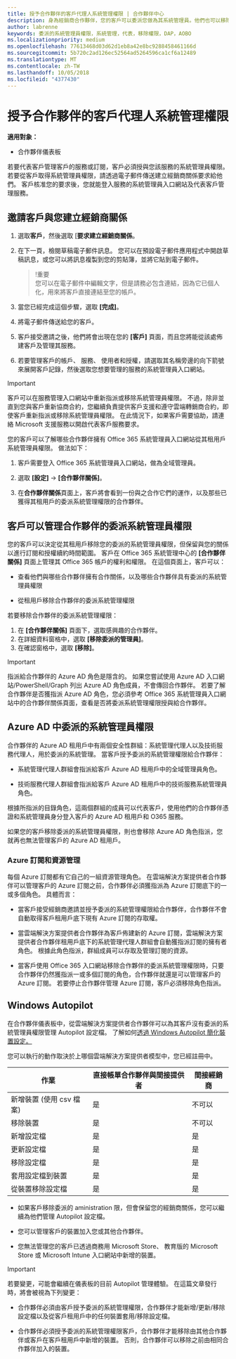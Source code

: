 ```yaml
---
title: 授予合作夥伴的客戶代理人系統管理權限 | 合作夥伴中心
description: 身為經銷商合作夥伴，您的客戶可以委派您做為其系統管理員。他們也可以移除權限。
author: labrenne
keywords: 委派的系統管理員權限，系統管理，代表，移除權限，DAP，AOBO
ms.localizationpriority: medium
ms.openlocfilehash: 77613468d03d62d1eb8a42e8bc9288458461166d
ms.sourcegitcommit: 5b720c2ad126ec52564ad5264596ca1cf6a12489
ms.translationtype: MT
ms.contentlocale: zh-TW
ms.lasthandoff: 10/05/2018
ms.locfileid: "4377430"
---
```

# <a name="customers-delegate-administration-privileges-to-partners"></a>授予合作夥伴的客戶代理人系統管理權限

**適用對象：**

-  合作夥伴儀表板

若要代表客戶管理客戶的服務或訂閱，客戶必須授與您該服務的系統管理員權限。 若要從客戶取得系統管理員權限，請透過電子郵件傳送建立經銷商關係要求給他們。 客戶核准您的要求後，您就能登入服務的系統管理員入口網站及代表客戶管理服務。 

## <a name="invite-a-customer-to-establish-a-reseller-relationship-with-you"></a>邀請客戶與您建立經銷商關係

1.  選取**客戶**，然後選取 [**要求建立經銷商關係**。

2.  在下一頁，檢閱草稿電子郵件訊息。 您可以在預設電子郵件應用程式中開啟草稿訊息，或您可以將訊息複製到您的剪貼簿，並將它貼到電子郵件。 

    >!重要<br>
    >您可以在電子郵件中編輯文字，但是請務必包含連結，因為它已個人化，用來將客戶直接連結至您的帳戶。 
    
3.  當您已經完成這個步驟，選取 **\[完成\]**。

4.  將電子郵件傳送給您的客戶。

5.  客戶接受邀請之後，他們將會出現在您的 **\[客戶\]** 頁面，而且您將能從該處佈建客戶及管理其服務。

6.  若要管理客戶的帳戶、 服務、 使用者和授權，請選取其名稱旁邊的向下箭號來展開客戶記錄，然後選取您想要管理的服務的系統管理員入口網站。


> [!IMPORTANT]  
> 客戶可以在服務管理入口網站中重新指派或移除系統管理員權限。 不過，除非並直到您與客戶重新協商合約，您繼續負責提供客戶支援和遵守雲端轉銷商合約，即使客戶重新指派或移除系統管理員權限。 在此情況下，如果客戶需要協助，請連絡 Microsoft 支援服務以開啟代表客戶服務要求。

您的客戶可以了解哪些合作夥伴擁有 Office 365 系統管理員入口網站從其租用戶系統管理員權限。 做法如下：

1. 客戶需要登入 Office 365 系統管理員入口網站，做為全域管理員。

2. 選取 **\[設定\]** → **\[合作夥伴關係\]**。

3. 在**合作夥伴關係**頁面上，客戶將會看到一份與之合作它們的運作，以及那些已獲得其租用戶的委派系統管理權限的合作夥伴。

## <a name="customers-can-manage-a-partners-delegated-admin-privileges"></a>客戶可以管理合作夥伴的委派系統管理員權限 

您的客戶可以決定從其租用戶移除您的委派的系統管理員權限，但保留與您的關係以進行訂閱和授權續約時間範圍。 客戶在 Office 365 系統管理中心的 **\[合作夥伴關係\]** 頁面上管理其 Office 365 帳戶的權利和權限。 在這個頁面上，客戶可以：

- 查看他們與哪些合作夥伴擁有合作關係，以及哪些合作夥伴具有委派的系統管理員權限

- 從租用戶移除合作夥伴的委派系統管理權限

若要移除合作夥伴的委派系統管理權限：

1. 在 **\[合作夥伴關係\]** 頁面下，選取感興趣的合作夥伴。
2. 在詳細資料窗格中，選取 **\[移除委派的管理員\]**。
3. 在確認窗格中，選取 **\[移除\]**。

> [!IMPORTANT]  
> 指派給合作夥伴的 Azure AD 角色是隱含的。 如果您嘗試使用 Azure AD 入口網站/PowerShell/Graph 列出 Azure AD 角色成員，不會傳回合作夥伴。 若要了解合作夥伴是否獲指派 Azure AD 角色，您必須參考 Office 365 系統管理員入口網站中的合作夥伴關係頁面，查看是否將委派系統管理權限授與給合作夥伴。

## <a name="delegated-admin-privileges-in-azure-ad"></a>Azure AD 中委派的系統管理員權限 

合作夥伴的 Azure AD 租用戶中有兩個安全性群組：系統管理代理人以及技術服務代理人，用於委派的系統管理。 當客戶授予委派的系統管理權限給合作夥伴：

- 系統管理代理人群組會指派給客戶 Azure AD 租用戶中的全域管理員角色。

- 技術服務代理人群組會指派給客戶 Azure AD 租用戶中的技術服務系統管理員角色。

根據所指派的目錄角色，這兩個群組的成員可以代表客戶，使用他們的合作夥伴憑證和系統管理員身分登入客戶的 Azure AD 租用戶和 O365 服務。

如果您的客戶移除委派的系統管理員權限，則也會移除 Azure AD 角色指派，您就再也無法管理客戶的 Azure AD 租用戶。

### <a name="azure-subscriptions-and-resource-management"></a>Azure 訂閱和資源管理

每個 Azure 訂閱都有它自己的一組資源管理角色。 在雲端解決方案提供者合作夥伴可以管理客戶的 Azure 訂閱之前，合作夥伴必須獲指派為 Azure 訂閱底下的一或多個角色。 具體而言：

- 當客戶接受經銷商邀請並授予委派的系統管理權限給合作夥伴，合作夥伴不會自動取得客戶租用戶底下現有 Azure 訂閱的存取權。

- 當雲端解決方案提供者合作夥伴為客戶佈建新的 Azure 訂閱，雲端解決方案提供者合作夥伴租用戶底下的系統管理代理人群組會自動獲指派訂閱的擁有者角色。 根據此角色指派，群組成員可以存取及管理訂閱的資源。

- 當客戶使用 Office 365 入口網站移除合作夥伴的委派系統管理權限時，只要合作夥伴仍然獲指派一或多個訂閱的角色，合作夥伴就還是可以管理客戶的 Azure 訂閱。 若要停止合作夥伴管理 Azure 訂閱，客戶必須移除角色指派。

## <a name="windows-autopilot"></a>Windows Autopilot 

在合作夥伴儀表板中，從雲端解決方案提供者合作夥伴可以為其客戶沒有委派的系統管理員權限管理 Autopilot 設定檔。 了解如何[透過 Windows Autopilot 簡化裝置設定。](https://docs.microsoft.com/partner-center/autopilot)

您可以執行的動作取決於上哪個雲端解決方案提供者模型中，您已經註冊中。

|**作業**   |**直接帳單合作夥伴與間接提供者**   |**間接經銷商**   |
|-----------------|-----------------------------------| -----------------------------|
|新增裝置 (使用 csv 檔案)  |是      |不可以|
|移除裝置   |是   |不可以|
|新增設定檔   |是   | 是   |
|更新設定檔   |是    |是   |
|移除設定檔   |是   |是   |
|套用設定檔到裝置   |是   |是   |
|從裝置移除設定檔   |是   |是   | 

- 如果客戶移除委派的 aministration 限，但會保留您的經銷商關係，您可以繼續為他們管理 Autopilot 設定檔。

- 您可以管理客戶的裝置加入您或其他合作夥伴。 

- 您無法管理您的客戶已透過商務用 Microsoft Store、 教育版的 Microsoft Store 或 Microsoft Intune 入口網站中新增的裝置。

> [!IMPORTANT]  
> 若要變更，可能會繼續在儀表板的目前 Autopilot 管理體驗。 在這篇文章發行時，將會被視為下列變更：

  - 合作夥伴必須由客戶授予委派的系統管理權限，合作夥伴才能新增/更新/移除設定檔以及從客戶租用戶中的任何裝置套用/移除設定檔。

- 合作夥伴必須授予委派的系統管理權限客戶，合作夥伴才能移除由其他合作夥伴或客戶在客戶租用戶中新增的裝置。 否則，合作夥伴可以移除之前由相同合作夥伴加入的裝置。
